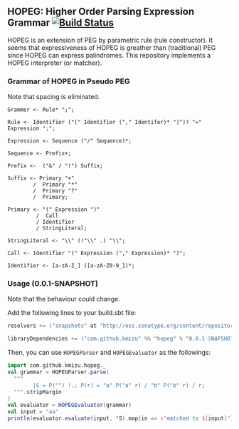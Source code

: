 ## HOPEG: Higher Order Parsing Expression Grammar [![Build Status](https://travis-ci.org/kmizu/hopeg.png?branch=master)](https://travis-ci.org/kmizu/hopeg)

HOPEG is an extension of PEG by parametric rule (rule constructor).  It seems that expressiveness of HOPEG
is greather than (traditional) PEG since HOPEG can express palindromes.  This repository implements a HOPEG
interpreter (or matcher).

### Grammar of HOPEG in Pseudo PEG

Note that spacing is eliminated.

    Grammer <- Rule* ";";
    
    Rule <- Identifier ("(" Identifier ("," Identifer)* ")")? "=" Expression ";";
    
    Expression <- Sequence ("/" Sequence)*;
    
    Sequence <- Prefix+;
    
    Prefix <-  ("&" / "!") Suffix;
    
    Suffix <- Primary "+"
            /  Primary "*"
            /  Primary "?"
            /  Primary;
    
    Primary <- "(" Expression ")"
             /  Call
             / Identifier
             / StringLiteral;
    
    StringLiteral <- "\\" (!"\\" .) "\\";
    
    Call <- Identifier "(" Expression ("," Expression)* ")";
    
    Identifier <- [a-zA-Z_] ([a-zA-Z0-9_])*;
    
### Usage (0.0.1-SNAPSHOT)

Note that the behaviour could change.

Add the following lines to your build.sbt file:

```scala
resolvers += ("snapshots" at "http://oss.sonatype.org/content/repositories/snapshots")

libraryDependencies += ("com.github.kmizu" %% "hopeg" % "0.0.1-SNAPSHOT")
```

Then, you can use `HOPEGParser` and `HOPEGEvaluator` as the followings:

```scala
import com.github.kmizu.hopeg._
val grammar = HOPEGParser.parse(
  """
        |S = P("") !.; P(r) = "a" P("a" r) / "b" P("b" r) / r;
  """.stripMargin
)
val evaluator = HOPEGEvaluator(grammar)
val input = "aa"
println(evaluator.evaluate(input, 'S).map{in => s"matched to ${input}"}.getOrElse{s"not matched to ${input}"})
```

